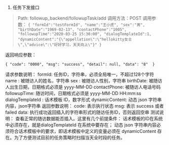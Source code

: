 1.	任务下发接口
> Path: followup_backend/followupTask/add
> 调用方法：POST
调用参数：
`{
"formId":"testFormId",
"name":"王小虎",
"sex":"男",
"birthDate":"1969-02-13",
"contactPhone":"1005",
"followupTime":"2020-03-25 15:30:00",
"dialogTemplateId":1,
"dynamicContent":"{\"appellation\":\"hellokitty女士\",\"advice\":\"好好学习，天天向上\"}"
}`
 
返回响应参数：

`{
"code": "0000",
"msg": "success",
"detail": null,
"data": "8" 
}`

请求参数说明：
formId: 任务ID，字符串，必须全局唯一，不超过128个字符
name :  被随访人的姓名，字符串
sex   :  被随访人性别，字符串
birthDate: 被随访人出生日期，日期格式必须是 yyyy-MM-DD
contactPhone: 被随访人电话号码
followupTime: 随访时间，日期格式必须是 yyyy-MM-DD HH:mm:ss
dialogTemplateId : 话术模板 ID，数字形式
dynamicContent: 动态 json 字符串内容，json字符串
返回参数说明：
code: 表示执行状态
msg: 表示 success 或者 failed
data: 执行成功返回插入的字符串形式的随访任务ID，否则返回空串
测试说明：
查看正常的随访数据能否插入。这里有几个前提条件：
话术模板的ID在系统中必须存在，就是dialogTemplateId 在系统中要存在；
动态 json 字符串内容必须符合话术模板中的要求，即话术模板中定义的变量必须在 dynamicContent 存在。为了方便测试目前的任务策略时扫描当天全时段的任务。
 
